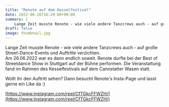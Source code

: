 ```yaml
---
title: "Renote auf dem Kesselfestival"
date: 2022-06-26T16:29:00+00:00
summary: |
    Lange Zeit musste Renote - wie viele andere Tanzcrews auch - auf große Street-Dance-Events und Auftritte verzichten.Am 26.06.2022 war es dann endlich soweit.
draft: false
image: thumbnail.jpg
---
```


Lange Zeit musste Renote - wie viele andere Tanzcrews auch - auf große Street-Dance-Events und Auftritte verzichten.  
 Am 26.06.2022 war es dann endlich soweit. Renote durfte bei der Best of Streetdance Show in Stuttgart auf der Bühne performen. Die Veranstaltung fand im Rahmen des Kesselfestivals auf dem Cannstatter Wasen statt. 

Wollt ihr den Auftritt sehen? Dann besucht Renote's Insta-Page und lasst gerne ein Like da :)

[https://www.instagram.com/reel/CfTGkcFFWZH/](https://www.instagram.com/reel/CfTGkcFFWZH/)


